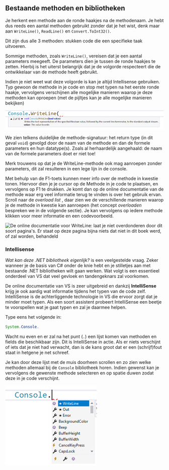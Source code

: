 ## Bestaande methoden en bibliotheken

Je herkent een methode aan de ronde haakjes na de methodenaam. Je hebt dus reeds een aantal methoden gebruikt zonder dat je het wist, denk maar aan ``WriteLine()``, ``ReadLine()`` en ``Convert.ToInt32()``.

Dit zijn dus alle 3 methoden: stukken code die een specifieke taak uitvoeren.

Sommige methoden, zoals ``WriteLine()``, vereisen dat je een aantal parameters meegeeft. De parameters dien je tussen de ronde haakjes te zetten. Hierbij is het uiterst belangrijk dat je de volgorde respecteert die de ontwikkelaar van de methode heeft gebruikt. 

Indien je niet weet wat deze volgorde is kan je altijd Intellisense gebruiken. Typ gewoon de methode in je code en stop met typen na het eerste ronde haakje, vervolgens verschijnen alle mogelijke manieren waarop je deze methoden kan oproepen (met de pijltjes kan je alle mogelijke manieren bekijken)


![Dit soort popups bevat een schat aan informatie.](../assets/4_methoden/methoden1.png)

We zien telkens duidelijke de methode-signatuur: het return type (in dit geval ``void``) gevolgd door de naam van de methode en dan de formele parameters en hun datatype(s). Zoals al herhaardelijk aangehaald: de naam van de formele parameters doet er niet toe! 

Merk trouwens op dat je de WriteLine-methode ook mag aanroepen zonder parameters, dit zal resulteren in een lege lijn in de console.

Met behulp van de F1-toets kunnen meer info over de methode in kwestie tonen. Hiervoor dien je je cursor op de Methode in je code te plaatsen, en vervolgens op F1 te drukken. Je komt dan op de online documentatie van de methode waar erg veel informatie terug te vinden is over het gebruik ervan. Scroll naar de *overload list* , daar zien we de verschillende manieren waarop je de methode in kwestie kan aanroepen (het concept *overloaden* bespreken we in de volgende sectie). Je kan vervolgens op iedere methode klikken voor meer informatie en een codevoorbeeld.



![De online documentatie voor WriteLine: laat je niet overdonderen door dit soort pagina's. Er staat op deze pagina bijna niets dat niet in dit boek werd, of zal worden, behandeld](../assets/4_methoden/methoden2.png)



### Intellisense
*Wat kan deze .NET bibliotheek eigenlijk?* is een veelgestelde vraag. Zeker wanneer je de basis van C# onder de knie hebt en je stilletjes aan met bestaande .NET bibliotheken wilt gaan werken. Wat volgt is een essentieel onderdeel van VS dat veel gevloek en tandengeknars zal voorkomen.

De online documentatie van VS is zeer uitgebreid en dankzij **IntelliSense** krijg je ook aardig wat informatie tijdens het typen van de code zelf. IntelliSense is de achterliggende technologie in VS die ervoor zorgt dat je minder moet typen. Als een soort assistent probeert IntelliSense een beetje te voorspellen wat je gaat typen en zal je daarmee helpen. 



Type eens het volgende in:

```java
System.Console.
```

Wacht nu even en er zal na het punt (``.``) een lijst komen van methoden en fields die beschikbaar zijn. Dit is IntelliSense in actie. Als er niets verschijnt of iets dat je niet had verwacht, dan is de kans groot dat er een (schrijf)fout staat in hetgene je net schreef. 

Je kan door deze lijst met de muis doorheen scrollen en zo zien welke methoden allemaal bij de ``Console`` bibliotheek horen. Indien gewenst kan je vervolgens de gewenste methode selecteren en op spatie duwen zodat deze in je code verschijnt.


![De icoontjes geven aan of het om een methode (kubus), een eigenschap (engelse sleutel) of een "event" (bliksem) gaat. Events behandelen we niet in dit boek](../assets/4_methoden/methoden4.png)
